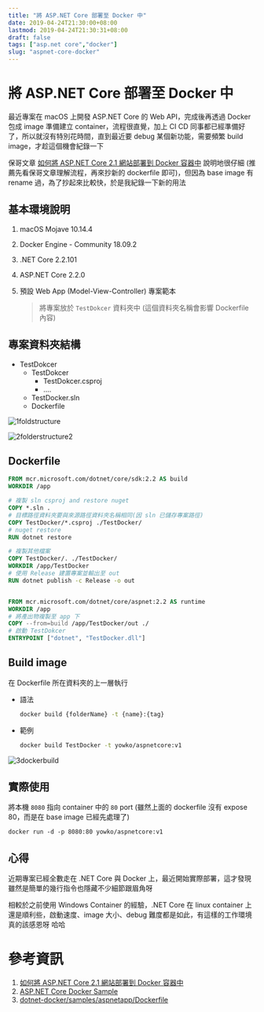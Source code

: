 ```yaml
---
title: "將 ASP.NET Core 部署至 Docker 中"
date: 2019-04-24T21:30:00+08:00
lastmod: 2019-04-24T21:30:31+08:00
draft: false
tags: ["asp.net core","docker"]
slug: "aspnet-core-docker"
---
```

# 將 ASP.NET Core 部署至 Docker 中

最近專案在 macOS 上開發 ASP.NET Core 的 Web API，完成後再透過 Docker 包成 image 準備建立 container，流程很直覺，加上 CI CD 同事都已經準備好了，所以就沒有特別花時間，直到最近要 debug 某個新功能，需要頻繁 build image，才趁這個機會紀錄一下

保哥文章 [如何將 ASP.NET Core 2.1 網站部署到 Docker 容器中](https://blog.miniasp.com/post/2018/08/25/How-to-deploy-ASPNET-Core-to-Docker-Container) 說明地很仔細 (推薦先看保哥文章理解流程，再來抄新的 dockerfile 即可)，但因為 base image 有 rename 過，為了抄起來比較快，於是我紀錄一下新的用法

## 基本環境說明

1. macOS Mojave 10.14.4
2. Docker Engine - Community 18.09.2
3. .NET Core 2.2.101
4. ASP.NET Core  2.2.0
5. 預設 Web App (Model-View-Controller) 專案範本
    
    > 將專案放於 `TestDokcer` 資料夾中 (這個資料夾名稱會影響 Dockerfile 內容)

## 專案資料夾結構

- TestDokcer
  - TestDokcer
      - TestDokcer.csproj
      - ....
  - TestDocker.sln
  - Dockerfile


![1foldstructure](https://user-images.githubusercontent.com/3851540/56672279-c0868d00-66e8-11e9-92db-9dd0aad93195.png)


![2folderstructure2](https://user-images.githubusercontent.com/3851540/56672281-c0868d00-66e8-11e9-91a4-86a36e3c8c7d.png)

## Dockerfile

```dockerfile
FROM mcr.microsoft.com/dotnet/core/sdk:2.2 AS build
WORKDIR /app

# 複製 sln csproj and restore nuget
COPY *.sln .
# 目標路徑資料夾要與來源路徑資料夾名稱相同(因 sln 已儲存專案路徑)
COPY TestDocker/*.csproj ./TestDocker/
# nuget restore
RUN dotnet restore

# 複製其他檔案
COPY TestDocker/. ./TestDocker/
WORKDIR /app/TestDocker
# 使用 Release 建置專案並輸出至 out
RUN dotnet publish -c Release -o out


FROM mcr.microsoft.com/dotnet/core/aspnet:2.2 AS runtime
WORKDIR /app
# 將產出物複製至 app 下
COPY --from=build /app/TestDocker/out ./
# 啟動 TestDokcer
ENTRYPOINT ["dotnet", "TestDocker.dll"]

```

## Build image

在 Dockerfile 所在資料夾的上一層執行

- 語法

    ```bash
    docker build {folderName} -t {name}:{tag}
    ```

- 範例

    ```bash
    docker build TestDocker -t yowko/aspnetcore:v1
    ```

![3dockerbuild](https://user-images.githubusercontent.com/3851540/56672282-c11f2380-66e8-11e9-8205-269c89a38a4a.png)


## 實際使用

將本機 `8080` 指向 container 中的 `80` port (雖然上面的 dockerfile 沒有 expose 80，而是在 base image 已經先處理了)

```
docker run -d -p 8080:80 yowko/aspnetcore:v1
```

## 心得

近期專案已經全數走在 .NET Core 與 Docker 上，最近開始實際部署，這才發現雖然是簡單的幾行指令也隱藏不少細節跟眉角呀

相較於之前使用 Windows Container 的經驗，.NET Core 在 linux container 上還是順利些，啟動速度、image 大小、debug 難度都是如此，有這樣的工作環境真的該感恩呀  哈哈


# 參考資訊
1. [如何將 ASP.NET Core 2.1 網站部署到 Docker 容器中](https://blog.miniasp.com/post/2018/08/25/How-to-deploy-ASPNET-Core-to-Docker-Container)
2. [ASP.NET Core Docker Sample](https://github.com/dotnet/dotnet-docker/blob/master/samples/aspnetapp/README.md)
3. [dotnet-docker/samples/aspnetapp/Dockerfile](https://github.com/dotnet/dotnet-docker/blob/master/samples/aspnetapp/Dockerfile)